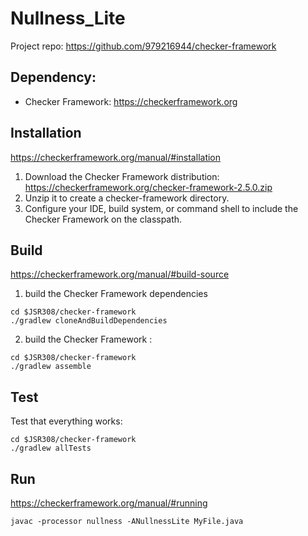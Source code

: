 # Nullness_Lite

Project repo: <href>https://github.com/979216944/checker-framework</href>


## Dependency: 
- Checker Framework: 
<href>https://checkerframework.org</href>

## Installation
<href>https://checkerframework.org/manual/#installation</href>
1. Download the Checker Framework distribution: https://checkerframework.org/checker-framework-2.5.0.zip
2. Unzip it to create a checker-framework directory.
3. Configure your IDE, build system, or command shell to include the Checker Framework on the classpath. 

## Build
<href>https://checkerframework.org/manual/#build-source</href>
1. build the Checker Framework dependencies  
```
cd $JSR308/checker-framework
./gradlew cloneAndBuildDependencies
```

2. build the Checker Framework : 
```
cd $JSR308/checker-framework
./gradlew assemble
```

## Test
Test that everything works:
```
cd $JSR308/checker-framework
./gradlew allTests
```

## Run
https://checkerframework.org/manual/#running
```
javac -processor nullness -ANullnessLite MyFile.java
```
